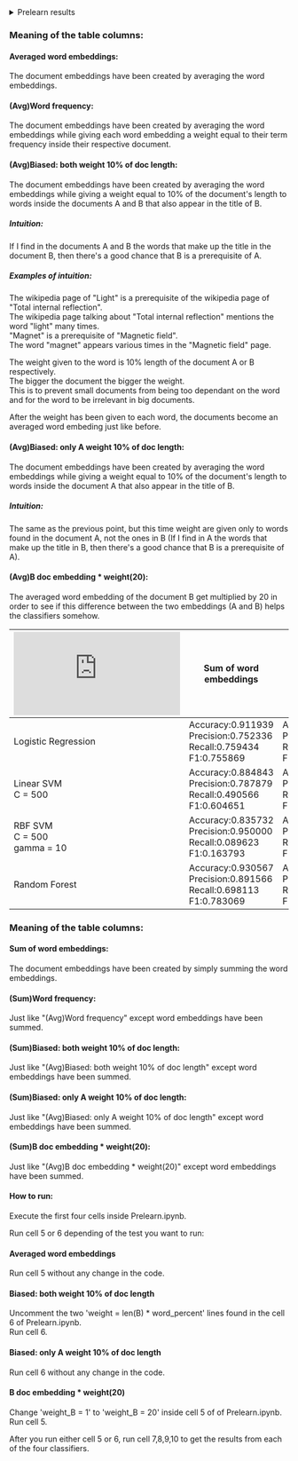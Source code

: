 <details><summary>Prelearn results</summary>
|  ![Fasttext](https://fasttext.cc/docs/en/pretrained-vectors.html)  | Averaged word embeddings | (Avg)Word frequency   | (Avg)Biased: both weight 10% of doc length  | (Avg)Biased: only A weight 10% of doc length | (Avg)B doc embedding * weight(20) 
| ------------- |-------------| -----------------| ----|---- | ---- | 
| Logistic Regression  | Accuracy:0.851820 <br> Precision:0.849057 <br> Recall:0.212264 <br> F1:0.339623 | Accuracy:0.820491 <br> Precision:0.000000 <br> Recall:0.000000 <br> F1:0.000000 | Accuracy:0.902625 <br> Precision:0.774011 <br> Recall:0.646226 <br> F1:0.704370 | Accuracy:0.849280 <br> Precision:0.702381 <br> Recall:0.278302 <br> F1:0.398649 | Accuracy:0.905165 <br> Precision:0.804878 <br> Recall:0.622642 <br> F1:0.702128
| Linear SVM <br> C = 500 | Accuracy:0.922100 <br> Precision:0.815789 <br> Recall:0.731132 <br> F1:0.771144 | Accuracy:0.845893 <br> Precision:0.812500 <br> Recall:0.183962 <br> F1:0.300000 | Accuracy:0.899238 <br> Precision:0.683794 <br> Recall:0.816038 <br> F1:0.744086 | Accuracy:0.906012 <br> Precision:0.720524 <br> Recall:0.778302 <br> F1:0.748299 | Accuracy:0.924640 <br> Precision:0.855491 <br> Recall:0.698113 <br> F1:0.768831
| RBF SVM <br> C = 500 <br> gamma = 10  | Accuracy:0.910246 <br> Precision:0.773196 <br> Recall:0.707547 <br> F1:0.738916 | Accuracy:0.869602 <br> Precision:0.822222 <br> Recall:0.349057 <br> F1:0.490066 | Accuracy:0.878916 <br> Precision:0.810811 <br> Recall:0.424528 <br> F1:0.557276 | Accuracy:0.887384 <br> Precision:0.811024 <br> Recall:0.485849 <br> F1:0.607670 | Accuracy:0.906859 <br> Precision:0.814815 <br> Recall:0.622642 <br> F1:0.705882
| Random Forest | Accuracy:0.925487 <br> Precision:0.892405 <br> Recall:0.665094 <br> F1:0.762162 | Accuracy:0.921253 <br> Precision:0.878981 <br> Recall:0.650943 <br> F1:0.747967 | Accuracy:0.920406 <br> Precision:0.797980 <br> Recall:0.745283 <br> F1:0.770732 | Accuracy:0.916173 <br> Precision:0.786802 <br> Recall:0.731132 <br> F1:0.757946 | Accuracy:0.927180 <br> Precision:0.893750 <br> Recall:0.674528 <br> F1:0.768817
</details>
  
### Meaning of the table columns:

#### Averaged word embeddings:
The document embeddings have been created by averaging the word embeddings.

#### (Avg)Word frequency:
The document embeddings have been created by averaging the word embeddings while giving each word embedding a weight equal to their term frequency inside their respective document.

#### (Avg)Biased: both weight 10% of doc length:
The document embeddings have been created by averaging the word embeddings while giving a weight equal to 10% of the document's length to words inside the documents A and B that also appear in the title of B.

##### Intuition:
If I find in the documents A and B the words that make up the title in the document B, then there's a good chance that B is a prerequisite of A.  

##### Examples of intuition:  
The wikipedia page of "Light" is a prerequisite of the wikipedia page of "Total internal reflection".  
The wikipedia page talking about "Total internal reflection" mentions the word "light" many times.  
"Magnet" is a prerequisite of "Magnetic field".   
The word "magnet" appears various times in the "Magnetic field" page.  

The weight given to the word is 10% length of the document A or B respectively.  
The bigger the document the bigger the weight.  
This is to prevent small documents from being too dependant on the word and for the word to be irrelevant in big documents.  

After the weight has been given to each word, the documents become an averaged word embeding just like before.


#### (Avg)Biased: only A weight 10% of doc length:
The document embeddings have been created by averaging the word embeddings while giving a weight equal to 10% of the document's length to words inside the document A  that also appear in the title of B.

##### Intuition:
The same as the previous point, but this time weight are given only to words found in the document A, not the ones in B
(If I find in A the words that make up the title in B, then there's a good chance that B is a prerequisite of A).  

#### (Avg)B doc embedding * weight(20):
The averaged word embedding of the document B get multiplied by 20 in order to see if this difference between the two embeddings (A and B) helps the classifiers somehow.


|  ![Fasttext](https://fasttext.cc/docs/en/pretrained-vectors.html)  | Sum of word embeddings | (Sum)Word frequency | (Sum)Biased: both weight 10% of doc length | (Sum)Biased: only A weight 10% of doc length | (Sum)B doc embedding * weight(20) 
| ------------- |-------------| -----------------| ----|---- | ---- | 
| Logistic Regression  | Accuracy:0.911939 <br> Precision:0.752336 <br> Recall:0.759434 <br> F1:0.755869 | Accuracy:0.917019 <br> Precision:0.806452 <br> Recall:0.707547 <br> F1:0.753769 | Accuracy:0.902625 <br> Precision:0.715556 <br> Recall:0.759434 <br> F1:0.736842 | Accuracy:0.894157 <br> Precision:0.682008 <br> Recall:0.768868 <br> F1:0.722838 | Accuracy:0.923793 <br> Precision:0.801980 <br> Recall:0.764151 <br> F1:0.782609
| Linear SVM <br> C = 500     | Accuracy:0.884843 <br> Precision:0.787879 <br> Recall:0.490566 <br> F1:0.604651 | Accuracy:0.857748 <br> Precision:0.600917 <br> Recall:0.617925 <br> F1:0.609302 | Accuracy:0.840813 <br> Precision:0.544776 <br> Recall:0.688679 <br> F1:0.608333 | Accuracy:0.868755 <br> Precision:0.647668 <br> Recall:0.589623 <br> F1:0.617284 | Accuracy:0.892464 <br> Precision:0.692308 <br> Recall:0.721698 <br> F1:0.706697
| RBF SVM <br> C = 500 <br> gamma = 10  | Accuracy:0.835732 <br> Precision:0.950000 <br> Recall:0.089623 <br> F1:0.163793 | Accuracy:0.835732 <br> Precision:0.950000 <br> Recall:0.089623 <br> F1:0.163793 | Accuracy:0.835732 <br> Precision:0.950000 <br> Recall:0.089623 <br> F1:0.163793 | Accuracy:0.835732 <br> Precision:0.950000 <br> Recall:0.089623 <br> F1:0.163793 | Accuracy:0.835732 <br> Precision:0.950000 <br> Recall:0.089623 <br> F1:0.163793
| Random Forest | Accuracy:0.930567 <br> Precision:0.891566 <br> Recall:0.698113 <br> F1:0.783069 | Accuracy:0.922100 <br> Precision:0.861446 <br> Recall:0.674528 <br> F1:0.756614 | Accuracy:0.915326 <br> Precision:0.791667 <br> Recall:0.716981 <br> F1:0.752475 | Accuracy:0.915326 <br> Precision:0.791667 <br> Recall:0.716981 <br> F1:0.752475 | Accuracy:0.922100 <br> Precision:0.870370 <br> Recall:0.665094 <br> F1:0.754011

### Meaning of the table columns:

#### Sum of word embeddings:
The document embeddings have been created by simply summing the word embeddings.

#### (Sum)Word frequency:
Just like "(Avg)Word frequency" except word embeddings have been summed.

#### (Sum)Biased: both weight 10% of doc length:
Just like "(Avg)Biased: both weight 10% of doc length" except word embeddings have been summed.

#### (Sum)Biased: only A weight 10% of doc length:
Just like "(Avg)Biased: only A weight 10% of doc length" except word embeddings have been summed.

#### (Sum)B doc embedding * weight(20):
Just like "(Avg)B doc embedding * weight(20)" except word embeddings have been summed.



#### How to run:
Execute the first four cells inside Prelearn.ipynb.

Run cell 5 or 6 depending of the test you want to run:  
#### Averaged word embeddings  
Run cell 5 without any change in the code.  
#### Biased: both weight 10% of doc length  
Uncomment the two 'weight = len(B) * word_percent' lines found in the cell 6 of Prelearn.ipynb.  
Run cell 6.  
#### Biased: only A weight 10% of doc length
Run cell 6 without any change in the code.  
#### B doc embedding * weight(20)
Change 'weight_B = 1' to 'weight_B = 20' inside cell 5 of of Prelearn.ipynb.  
Run cell 5.

After you run either cell 5 or 6, run cell 7,8,9,10 to get the results from each of the four classifiers.




